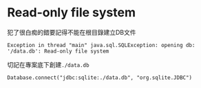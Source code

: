 # Read-only file system
犯了很白痴的錯要記得不能在根目錄建立DB文件
```
Exception in thread "main" java.sql.SQLException: opening db: '/data.db': Read-only file system
```
切記在專案底下創建`./data.db`
```
Database.connect("jdbc:sqlite:./data.db", "org.sqlite.JDBC")
```
